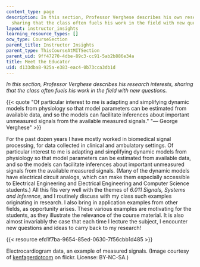 ```yaml
---
content_type: page
description: In this section, Professor Verghese describes his own research interests,
  sharing that the class often fuels his work in the field with new questions.
layout: instructor_insights
learning_resource_types: []
ocw_type: CourseSection
parent_title: Instructor Insights
parent_type: ThisCourseAtMITSection
parent_uid: 9ff47270-4dbe-89c3-cc91-5ab2b886e34a
title: Meet the Educator
uid: d133dba8-925a-e383-eac4-0b73cca3db1d
---
```


_In this section, Professor Verghese describes his research interests, sharing that the class often fuels his work in the field with new questions._

{{< quote "Of particular interest to me is adapting and simplifying dynamic models from physiology so that model parameters can be estimated from available data, and so the models can facilitate inferences about important unmeasured signals from the available measured signals." "— George Verghese" >}}

For the past dozen years I have mostly worked in biomedical signal processing, for data collected in clinical and ambulatory settings. Of particular interest to me is adapting and simplifying dynamic models from physiology so that model parameters can be estimated from available data, and so the models can facilitate inferences about important unmeasured signals from the available measured signals. (Many of the dynamic models have electrical circuit analogs, which can make them especially accessible to Electrical Engineering and Electrical Engineering and Computer Science students.) All this fits very well with the themes of _6.011 Signals, Systems and Inference_, and I routinely discuss with my class such examples originating in research. I also bring in application examples from other fields, as opportunity arises. These various examples are motivating for the students, as they illustrate the relevance of the course material. It is also almost invariably the case that each time I lecture the subject, I encounter new questions and ideas to carry back to my research!

{{< resource efd1f7ba-9654-85ed-0630-7f56cbb1d485 >}}

Electrocardiogram data, an example of measured signals. (Image courtesy of [kenfagerdotcom](https://www.flickr.com/photos/kenfagerdotcom/6281270967/in/photolist-az4a2i-9TM6Q4-r7kisY-4bZJfB-5hB5ri-edowBS-8xyJ-ejDt8G-KWCfA-9bEV6V-9AtSwq-3uK9m5-dhKdje-gyELR-YUJ68J-kp9W5T-8xuzw-dy5yt-8xuAA-6u3Yy-fRVTsb-48h976-8xuz9-8xuvx-5QWzHw-DjS1ww-gyEHk-5iZsat-bFRLPZ-fQ2gio-3R3aX-5M6c9v-6TBdLE-763nT-6MGofn-6MLyQC-8AH6jM-j6nZvb-Qq5qg-57YAgm-5QSiUv-8xuCB-KPjNoW-HFH4yo-5cCPJS-5cCPgE-yWLnwS-67v7Xy-iugCf-8SK2YS) on flickr. License: BY-NC-SA.)